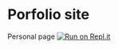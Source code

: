 # Porfolio site
Personal page
[![Run on Repl.it](https://repl.it/badge/github/nataliaglebova/porfolio-site)](https://repl.it/github/nataliaglebova/porfolio-site)